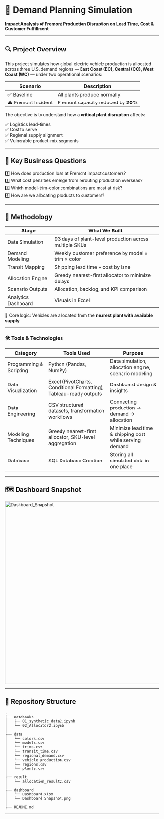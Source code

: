 # 🚗 Demand Planning Simulation
**Impact Analysis of Fremont Production Disruption on Lead Time, Cost & Customer Fulfillment**

---

## 🔍 Project Overview

This project simulates how global electric vehicle production is allocated across three U.S. demand regions — **East Coast (EC), Central (CC), West Coast (WC)** — under two operational scenarios:

| Scenario | Description |
|---------|-------------|
| ✅ Baseline | All plants produce normally |
| ⚠️ Fremont Incident | Fremont capacity reduced by **20%** |

The objective is to understand how a **critical plant disruption** affects:
 
✅ Logistics lead-times  
✅ Cost to serve  
✅ Regional supply alignment  
✅ Vulnerable product-mix segments

---

## 🎯 Key Business Questions

1️⃣ How does production loss at Fremont impact customers?  
2️⃣ What cost penalties emerge from rerouting production overseas?  
3️⃣ Which model-trim-color combinations are most at risk?  
4️⃣ How are we allocating products to customers? 

---

## 🧠 Methodology

| Stage | What We Built |
|------|---------------|
| Data Simulation | 93 days of plant-level production across multiple SKUs |
| Demand Modeling | Weekly customer preference by model × trim × color |
| Transit Mapping | Shipping lead time + cost by lane |
| Allocation Engine | Greedy nearest-first allocator to minimize delays |
| Scenario Outputs | Allocation, backlog, and KPI comparison |
| Analytics Dashboard | Visuals in Excel |

📌 Core logic: Vehicles are allocated from the **nearest plant with available supply**  

---

### 🛠 Tools & Technologies

| Category | Tools Used | Purpose |
|---------|------------|--------|
| Programming & Scripting | Python (Pandas, NumPy) | Data simulation, allocation engine, scenario modeling |
| Data Visualization | Excel (PivotCharts, Conditional Formatting), Tableau-ready outputs | Dashboard design & insights |
| Data Engineering | CSV structured datasets, transformation workflows | Connecting production → demand → allocation |
| Modeling Techniques | Greedy nearest-first allocator, SKU-level aggregation | Minimize lead time & shipping cost while serving demand |
| Database | SQL Database Creation | Storing all simulated data in one place |



---

## 🗺 Dashboard Snapshot

<img width="927" height="596" alt="Dashboard_Snapshot" src="https://github.com/user-attachments/assets/ef0b8b0d-67aa-4818-91ba-58fb455bf27e" />

---

## 📁 Repository Structure

    .
    ├── notebooks
    │   ├── 01_synthetic_data2.ipynb
    │   └── 02_Allocator2.ipynb
    │ 
    ├── data
    │   └── colors.csv
    │   └── models.csv
    │   └── trims.csv
    │   └── transit_time.csv
    │   └── regional_demand.csv
    │   └── vehicle_production.csv
    │   └── regions.csv
    │   └── plants.csv
    │ 
    ├── result
    │   └── allocation_result2.csv
    │ 
    ├── dashboard
    │   └── Dashboard.xlsx
    │   └── Dashboard Snapshot.png
    │ 
    ├── README.md

---



